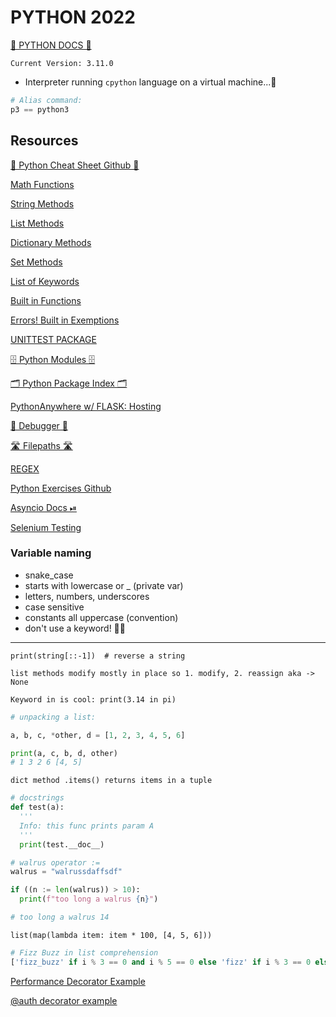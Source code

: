 # PYTHON 2022

[🐍 PYTHON DOCS 🐍](https://www.python.org/)

`Current Version: 3.11.0`

- Interpreter running `cpython` language on a virtual machine...🤔

```py
# Alias command: 
p3 == python3
```

## Resources

[🐍 Python Cheat Sheet Github 🐍](https://github.com/aneagoie/ztm-python-cheat-sheet)

[Math Functions](https://docs.python.org/3/library/math.html)

[String Methods](https://www.w3schools.com/python/python_ref_string.asp)

[List Methods](https://www.w3schools.com/python/python_ref_list.asp)

[Dictionary Methods](https://www.w3schools.com/python/python_ref_dictionary.asp)

[Set Methods](https://www.w3schools.com/python/python_ref_set.asp)

[List of Keywords](https://www.w3schools.com/python/python_ref_keywords.asp)

[Built in Functions](https://docs.python.org/3/library/functions.html)

[Errors! Built in Exemptions](https://docs.python.org/3/library/exceptions.html)

[UNITTEST PACKAGE](https://docs.python.org/3/library/unittest.html)

[🗄 Python Modules 🗄](https://docs.python.org/3/py-modindex.html)

[🗂 Python Package Index 🗂](https://pypi.org/)

[PythonAnywhere w/ FLASK: Hosting](https://help.pythonanywhere.com/pages/Flask/)

[🐛 Debugger 🐛](https://docs.python.org/3/library/pdb.html)

[🛣 Filepaths 🛣](https://docs.python.org/3/library/pathlib.html)

[REGEX](https://www.w3schools.com/python/python_regex.asp)

[Python Exercises Github](https://github.com/darkprinx/break-the-ice-with-python)

[Asyncio Docs ⏯](https://docs.python.org/3/library/asyncio.html?highlight=asyncio#module-asyncio)

[Selenium Testing](https://selenium-python.readthedocs.io/)

### Variable naming

- snake_case
- starts with lowercase or _ (private var)
- letters, numbers, underscores
- case sensitive
- constants all uppercase (convention)
- don't use a keyword! 🤦‍♀️

----------------

`print(string[::-1])  # reverse a string`

`list methods modify mostly in place so 1. modify, 2. reassign aka -> None`

`Keyword in is cool: print(3.14 in pi)`

```python
# unpacking a list:

a, b, c, *other, d = [1, 2, 3, 4, 5, 6]

print(a, c, b, d, other)
# 1 3 2 6 [4, 5]
``` 

`dict method .items() returns items in a tuple`

```py
# docstrings
def test(a):
  '''
  Info: this func prints param A
  '''
  print(test.__doc__)
  ```
 
  ```py
  # walrus operator :=
walrus = "walrussdaffsdf"

if ((n := len(walrus)) > 10):
    print(f"too long a walrus {n}")

  # too long a walrus 14
  ```

  `list(map(lambda item: item * 100, [4, 5, 6]))`

  ```py
  # Fizz Buzz in list comprehension
  ['fizz_buzz' if i % 3 == 0 and i % 5 == 0 else 'fizz' if i % 3 == 0 else 'buzz' if i % 5 == 0 else i for i in range(1, 100)]
  ```

  [Performance Decorator Example](https://replit.com/@ArtieFischer/decorators#main.py)

  [@auth decorator example](https://replit.com/@ArtieFischer/decorators-1#main.py)
